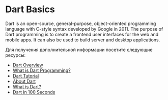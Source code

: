 # Dart Basics

Dart is an open-source, general-purpose, object-oriented programming language with C-style syntax developed by Google in 2011. The purpose of Dart programming is to create a frontend user interfaces for the web and mobile apps. It can also be used to build server and desktop applications.

Для получения дополнительной информации посетите следующие ресурсы:

- [Dart Overview](https://dart.dev/overview)
- [What is Dart Programming?](https://www.javatpoint.com/flutter-dart-programming)
- [Dart Tutorial](https://www.geeksforgeeks.org/dart-tutorial/)
- [About Dart](https://flutterbyexample.com/lesson/about-dart)
- [What is Dart?](https://www.youtube.com/watch?v=sOSd6G1qXoY)
- [Dart in 100 Seconds](https://www.youtube.com/watch?v=NrO0CJCbYLA)
